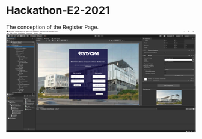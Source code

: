 # Hackathon-E2-2021

The conception of the Register Page.
![The Register Page](Readme_Images/Register.png)
